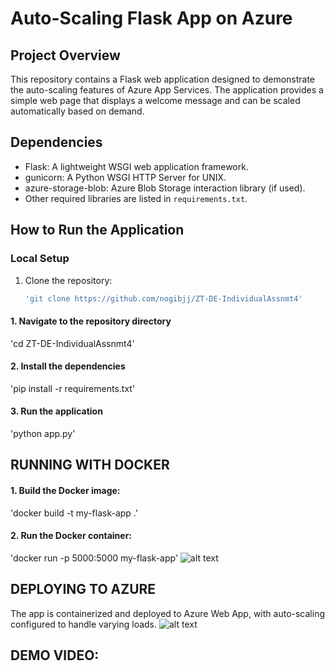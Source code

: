 # Auto-Scaling Flask App on Azure

## Project Overview

This repository contains a Flask web application designed to demonstrate the auto-scaling features of Azure App Services. The application provides a simple web page that displays a welcome message and can be scaled automatically based on demand.

## Dependencies

- Flask: A lightweight WSGI web application framework.
- gunicorn: A Python WSGI HTTP Server for UNIX.
- azure-storage-blob: Azure Blob Storage interaction library (if used).
- Other required libraries are listed in `requirements.txt`.

## How to Run the Application

### Local Setup

1. Clone the repository:
   ```sh
   'git clone https://github.com/nogibjj/ZT-DE-IndividualAssnmt4'

#### 1. Navigate to the repository directory
'cd ZT-DE-IndividualAssnmt4'

#### 2. Install the dependencies
'pip install -r requirements.txt'

#### 3. Run the application
'python app.py'

## RUNNING WITH DOCKER

#### 1. Build the Docker image:
'docker build -t my-flask-app .'

#### 2. Run the Docker container:
'docker run -p 5000:5000 my-flask-app'
![alt text](templates/Docker.png)

## DEPLOYING TO AZURE
The app is containerized and deployed to Azure Web App, with auto-scaling configured to handle varying loads.
![alt text](templates/Azure.png)

## DEMO VIDEO:
